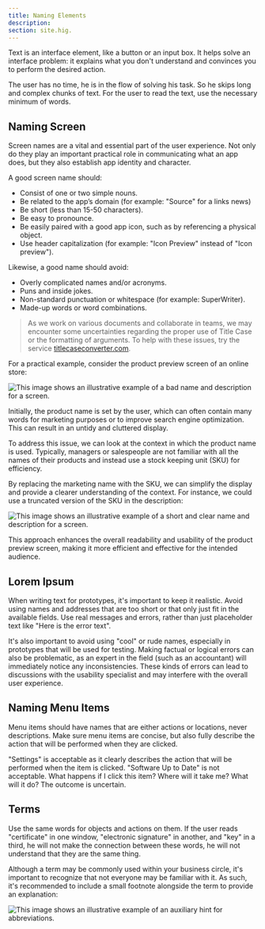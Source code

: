 ```yaml
---
title: Naming Elements
description:
section: site.hig.
---
```



Text is an interface element, like a button or an input box. It helps solve an interface problem: it explains what you don't understand and convinces you to perform the desired action.

The user has no time, he is in the flow of solving his task. So he skips long and complex chunks of text. For the user to read the text, use the necessary minimum of words.


## Naming Screen

Screen names are a vital and essential part of the user experience. 
Not only do they play an important practical role in communicating what an app does, but they also establish app identity and character.

A good screen name should:

- Consist of one or two simple nouns.
- Be related to the app’s domain (for example: "Source" for a links news)
- Be short (less than 15-50 characters).
- Be easy to pronounce.
- Be easily paired with a good app icon, such as by referencing a physical object.
- Use header capitalization (for example: "Icon Preview" instead of "Icon preview").

Likewise, a good name should avoid:

- Overly complicated names and/or acronyms.
- Puns and inside jokes.
- Non-standard punctuation or whitespace (for example: SuperWriter).
- Made-up words or word combinations.


> As we work on various documents and collaborate in teams, we may encounter some uncertainties regarding the proper use of Title Case or the formatting of arguments. To help with these issues, try the service [titlecaseconverter.com](https://titlecaseconverter.com).



For a practical example, consider the product preview screen of an online store:

![This image shows an illustrative example of a bad name and description for a screen.](https://orchid.software/img/hig/screen-name-bad.png)


Initially, the product name is set by the user, which can often contain many words for marketing purposes or to improve search engine optimization. This can result in an untidy and cluttered display.

To address this issue, we can look at the context in which the product name is used. Typically, managers or salespeople are not familiar with all the names of their products and instead use a stock keeping unit (SKU) for efficiency.

By replacing the marketing name with the SKU, we can simplify the display and provide a clearer understanding of the context. For instance, we could use a truncated version of the SKU in the description:

![This image shows an illustrative example of a short and clear name and description for a screen.](https://orchid.software/img/hig/screen-name-good.png)


This approach enhances the overall readability and usability of the product preview screen, making it more efficient and effective for the intended audience.


## Lorem Ipsum

When writing text for prototypes, it's important to keep it realistic. Avoid using names and addresses that are too short or that only just fit in the available fields. Use real messages and errors, rather than just placeholder text like "Here is the error text".

It's also important to avoid using "cool" or rude names, especially in prototypes that will be used for testing. Making factual or logical errors can also be problematic, as an expert in the field (such as an accountant) will immediately notice any inconsistencies. These kinds of errors can lead to discussions with the usability specialist and may interfere with the overall user experience.

## Naming Menu Items

Menu items should have names that are either actions or locations, never descriptions. Make sure menu items are concise, but also fully describe the action that will be performed when they are clicked.

"Settings" is acceptable as it clearly describes the action that will be performed when the item is clicked.
"Software Up to Date" is not acceptable. What happens if I click this item? Where will it take me? What will it do? The outcome is uncertain.


## Terms

Use the same words for objects and actions on them. If the user reads "certificate" in one window, "electronic signature" in another, and "key" in a third, he will not make the connection between these words, he will not understand that they are the same thing.


Although a term may be commonly used within your business circle, it's important to recognize that not everyone may be familiar with it. As such, it's recommended to include a small footnote alongside the term to provide an explanation:

![This image shows an illustrative example of an auxiliary hint for abbreviations.](https://orchid.software/img/hig/term.png)



